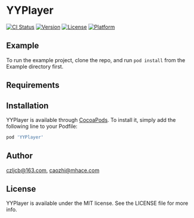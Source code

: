 # YYPlayer

[![CI Status](https://img.shields.io/travis/czljcb@163.com/YYPlayer.svg?style=flat)](https://travis-ci.org/czljcb@163.com/YYPlayer)
[![Version](https://img.shields.io/cocoapods/v/YYPlayer.svg?style=flat)](https://cocoapods.org/pods/YYPlayer)
[![License](https://img.shields.io/cocoapods/l/YYPlayer.svg?style=flat)](https://cocoapods.org/pods/YYPlayer)
[![Platform](https://img.shields.io/cocoapods/p/YYPlayer.svg?style=flat)](https://cocoapods.org/pods/YYPlayer)

## Example

To run the example project, clone the repo, and run `pod install` from the Example directory first.

## Requirements

## Installation

YYPlayer is available through [CocoaPods](https://cocoapods.org). To install
it, simply add the following line to your Podfile:

```ruby
pod 'YYPlayer'
```

## Author

czljcb@163.com, caozhi@mhace.com

## License

YYPlayer is available under the MIT license. See the LICENSE file for more info.

